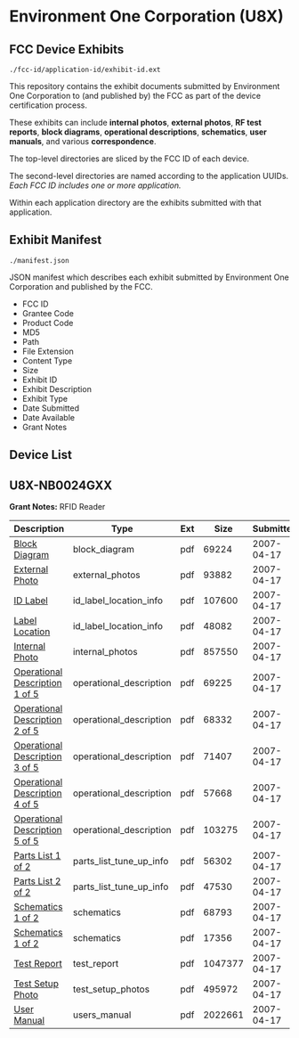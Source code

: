# Environment One Corporation (U8X)
## FCC Device Exhibits

```
./fcc-id/application-id/exhibit-id.ext
```

This repository contains the exhibit documents submitted by Environment One Corporation to (and published by) the FCC as part of the device certification process.

These exhibits can include **internal photos**, **external photos**, **RF test reports**, **block diagrams**, **operational descriptions**, **schematics**, **user manuals**, and various **correspondence**.

The top-level directories are sliced by the FCC ID of each device.

The second-level directories are named according to the application UUIDs. *Each FCC ID includes one or more application.*

Within each application directory are the exhibits submitted with that application. 

## Exhibit Manifest

```
./manifest.json
```

JSON manifest which describes each exhibit submitted by Environment One Corporation and published by the FCC.

- FCC ID
- Grantee Code
- Product Code
- MD5
- Path
- File Extension
- Content Type
- Size
- Exhibit ID
- Exhibit Description
- Exhibit Type
- Date Submitted
- Date Available
- Grant Notes

## Device List
## U8X-NB0024GXX
**Grant Notes:** RFID Reader

| Description | Type | Ext | Size | Submitted | Available |
| ----------- | ---- | --- | ---- | --------- | --------- |
| [Block Diagram](U8X-NB0024GXX/c9404ceb0321cdb40d6b75e799134597/781474.pdf) | block_diagram | pdf | 69224 | 2007-04-17 | 2007-04-18 |
| [External Photo](U8X-NB0024GXX/c9404ceb0321cdb40d6b75e799134597/781475.pdf) | external_photos | pdf | 93882 | 2007-04-17 | 2007-04-18 |
| [ID Label](U8X-NB0024GXX/c9404ceb0321cdb40d6b75e799134597/781461.pdf) | id_label_location_info | pdf | 107600 | 2007-04-17 | 2007-04-18 |
| [Label Location](U8X-NB0024GXX/c9404ceb0321cdb40d6b75e799134597/781462.pdf) | id_label_location_info | pdf | 48082 | 2007-04-17 | 2007-04-18 |
| [Internal Photo](U8X-NB0024GXX/c9404ceb0321cdb40d6b75e799134597/781460.pdf) | internal_photos | pdf | 857550 | 2007-04-17 | 2007-04-18 |
| [Operational Description 1 of 5](U8X-NB0024GXX/c9404ceb0321cdb40d6b75e799134597/781455.pdf) | operational_description | pdf | 69225 | 2007-04-17 | 2007-04-18 |
| [Operational Description 2 of 5](U8X-NB0024GXX/c9404ceb0321cdb40d6b75e799134597/781456.pdf) | operational_description | pdf | 68332 | 2007-04-17 | 2007-04-18 |
| [Operational Description 3 of 5](U8X-NB0024GXX/c9404ceb0321cdb40d6b75e799134597/781457.pdf) | operational_description | pdf | 71407 | 2007-04-17 | 2007-04-18 |
| [Operational Description 4 of 5](U8X-NB0024GXX/c9404ceb0321cdb40d6b75e799134597/781458.pdf) | operational_description | pdf | 57668 | 2007-04-17 | 2007-04-18 |
| [Operational Description 5 of 5](U8X-NB0024GXX/c9404ceb0321cdb40d6b75e799134597/781459.pdf) | operational_description | pdf | 103275 | 2007-04-17 | 2007-04-18 |
| [Parts List 1 of 2](U8X-NB0024GXX/c9404ceb0321cdb40d6b75e799134597/781472.pdf) | parts_list_tune_up_info | pdf | 56302 | 2007-04-17 | 2007-04-18 |
| [Parts List 2 of 2](U8X-NB0024GXX/c9404ceb0321cdb40d6b75e799134597/781473.pdf) | parts_list_tune_up_info | pdf | 47530 | 2007-04-17 | 2007-04-18 |
| [Schematics 1 of 2](U8X-NB0024GXX/c9404ceb0321cdb40d6b75e799134597/781453.pdf) | schematics | pdf | 68793 | 2007-04-17 | 2007-04-18 |
| [Schematics 1 of 2](U8X-NB0024GXX/c9404ceb0321cdb40d6b75e799134597/781454.pdf) | schematics | pdf | 17356 | 2007-04-17 | 2007-04-18 |
| [Test Report](U8X-NB0024GXX/c9404ceb0321cdb40d6b75e799134597/781452.pdf) | test_report | pdf | 1047377 | 2007-04-17 | 2007-04-18 |
| [Test Setup Photo](U8X-NB0024GXX/c9404ceb0321cdb40d6b75e799134597/781451.pdf) | test_setup_photos | pdf | 495972 | 2007-04-17 | 2007-04-18 |
| [User Manual](U8X-NB0024GXX/c9404ceb0321cdb40d6b75e799134597/781450.pdf) | users_manual | pdf | 2022661 | 2007-04-17 | 2007-04-18 |
